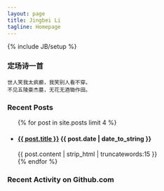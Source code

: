 ```yaml
---
layout: page
title: Jingbei Li
tagline: Homepage
---
```

{% include JB/setup %}

### 定场诗一首

	世人笑我太疯癫，我笑别人看不穿。
	不见五陵豪杰墓，无花无酒锄作田。

### Recent Posts

<ul >
    {% for post in site.posts limit 4 %}
    <li>
    	<h4>
    		<a href="{{ BASE_PATH }}{{ post.url }}">{{ post.title }}</a>
    		{{ post.date | date_to_string }}
    	</h4>
    </li>
        {{ post.content | strip_html | truncatewords:15 }}<br>
    {% endfor %}
</ul>


<!--Github Activity-->
<link rel="stylesheet" href="//cdnjs.cloudflare.com/ajax/libs/octicons/2.0.2/octicons.min.css">
<link rel="stylesheet" href="//7sbplw.com1.z0.glb.clouddn.com/github-activity-0.1.0.min.css">

<script type="text/javascript" src="//cdnjs.cloudflare.com/ajax/libs/mustache.js/0.7.2/mustache.min.js"></script>
<script type="text/javascript" src="//7sbplw.com1.z0.glb.clouddn.com/github-activity-0.1.0.min.js"></script>

### Recent Activity on Github.com

<div id="feed"></div>

<script>
GitHubActivity.feed({
	username: "petronny",
	selector: "#feed",
	limit: 5 // optional
});
</script>

